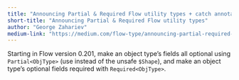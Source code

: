 ```yaml
---
title: "Announcing Partial & Required Flow utility types + catch annotations"
short-title: "Announcing Partial & Required Flow utility types"
author: "George Zahariev"
medium-link: "https://medium.com/flow-type/announcing-partial-required-flow-utility-types-catch-annotations-3a32f0bf2a20"
---
```

Starting in Flow version 0.201, make an object type’s fields all optional using `Partial<ObjType>` (use instead of the unsafe `$Shape`),
and make an object type’s optional fields required with `Required<ObjType>`.
